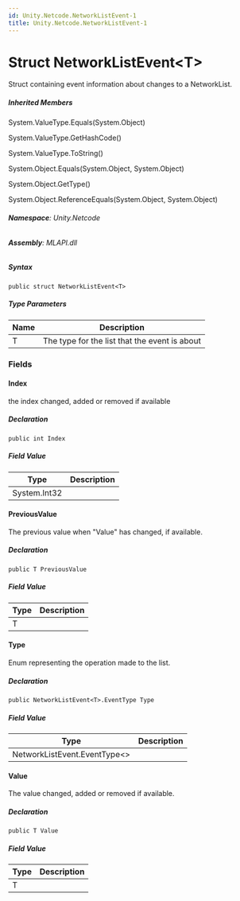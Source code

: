 ```yaml
---
id: Unity.Netcode.NetworkListEvent-1
title: Unity.Netcode.NetworkListEvent-1
---
```


# Struct NetworkListEvent\<T\>


Struct containing event information about changes to a NetworkList.







##### Inherited Members



System.ValueType.Equals(System.Object)





System.ValueType.GetHashCode()





System.ValueType.ToString()





System.Object.Equals(System.Object, System.Object)





System.Object.GetType()





System.Object.ReferenceEquals(System.Object, System.Object)





###### **Namespace**: Unity.Netcode

###### **Assembly**: MLAPI.dll

##### Syntax


``` lang-csharp
public struct NetworkListEvent<T>
```



##### Type Parameters

| Name | Description                                   |
|------|-----------------------------------------------|
| T    | The type for the list that the event is about |

### Fields

#### Index


the index changed, added or removed if available






##### Declaration


``` lang-csharp
public int Index
```



##### Field Value

| Type         | Description |
|--------------|-------------|
| System.Int32 |             |

#### PreviousValue


The previous value when "Value" has changed, if available.






##### Declaration


``` lang-csharp
public T PreviousValue
```



##### Field Value

| Type | Description |
|------|-------------|
| T    |             |

#### Type


Enum representing the operation made to the list.






##### Declaration


``` lang-csharp
public NetworkListEvent<T>.EventType Type
```



##### Field Value

| Type                           | Description |
|--------------------------------|-------------|
| NetworkListEvent.EventType\<\> |             |

#### Value


The value changed, added or removed if available.






##### Declaration


``` lang-csharp
public T Value
```



##### Field Value

| Type | Description |
|------|-------------|
| T    |             |




